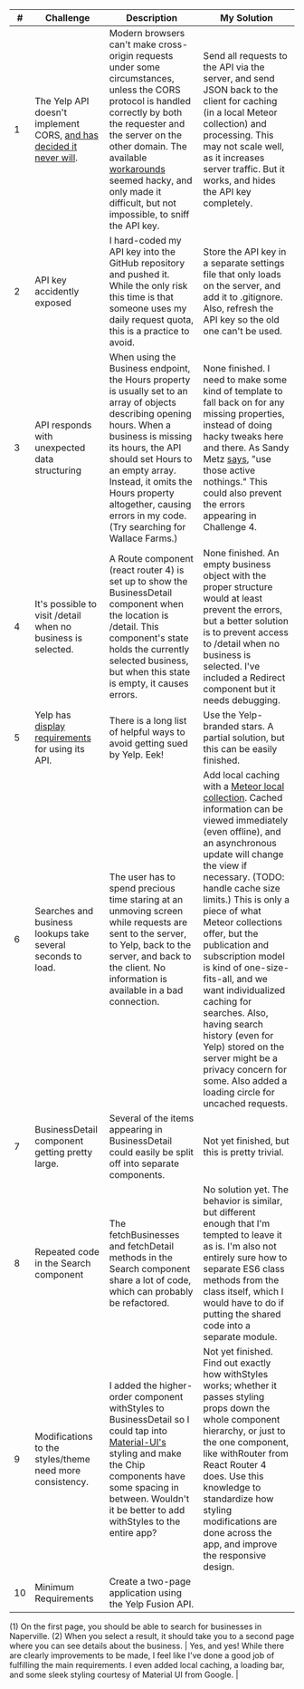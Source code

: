 | # | Challenge | Description | My Solution |
| --- | --- | --- | --- |
| 1 | The Yelp API doesn&#39;t implement CORS, [and has decided it never will](https://github.com/Yelp/yelp-fusion/issues/44). | Modern browsers can&#39;t make cross-origin requests under some circumstances, unless the CORS protocol is handled correctly by both the requester and the server on the other domain. The available [workarounds](https://github.com/builderLabs/Yelp-Fusion-JavaScript/blob/master/yelpFusionJS.md) seemed hacky, and only made it difficult, but not impossible, to sniff the API key. | Send all requests to the API via the server, and send JSON back to the client for caching (in a local Meteor collection) and processing. This may not scale well, as it increases server traffic. But it works, and hides the API key completely. |
| 2 | API key accidently exposed | I hard-coded my API key into the GitHub repository and pushed it. While the only risk this time is that someone uses my daily request quota, this is a practice to avoid. | Store the API key in a separate settings file that only loads on the server, and add it to .gitignore. Also, refresh the API key so the old one can&#39;t be used. |
| 3 | API responds with unexpected data structuring | When using the Business endpoint, the Hours property is usually set to an array of objects describing opening hours. When a business is missing its hours, the API should set Hours to an empty array. Instead, it omits the Hours property altogether, causing errors in my code. (Try searching for Wallace Farms.)| None finished. I need to make some kind of template to fall back on for any missing properties, instead of doing hacky tweaks here and there. As Sandy Metz [says](https://www.youtube.com/watch?v=OMPfEXIlTVE), &quot;use those active nothings.&quot; This could also prevent the errors appearing in Challenge 4. |
| 4 | It&#39;s possible to visit /detail when no business is selected. | A Route component (react router 4) is set up to show the BusinessDetail component when the location is /detail. This component&#39;s state holds the currently selected business, but when this state is empty, it causes errors. | None finished. An empty business object with the proper structure would at least prevent the errors, but a better solution is to prevent access to /detail when no business is selected. I&#39;ve included a Redirect component but it needs debugging. |
| 5 | Yelp has [display requirements](https://www.yelp.com/developers/display_requirements) for using its API. | There is a long list of helpful ways to avoid getting sued by Yelp. Eek! | Use the Yelp-branded stars. A partial solution, but this can be easily finished. |
| 6 | Searches and business lookups take several seconds to load. | The user has to spend precious time staring at an unmoving screen while requests are sent to the server, to Yelp, back to the server, and back to the client. No information is available in a bad connection. | Add local caching with a [Meteor local collection](https://guide.meteor.com/collections.html#local-collections). Cached information can be viewed immediately (even offline), and an asynchronous update will change the view if necessary. (TODO: handle cache size limits.) This is only a piece of what Meteor collections offer, but the publication and subscription model is kind of one-size-fits-all, and we want individualized caching for searches. Also, having search history (even for Yelp) stored on the server might be a privacy concern for some. Also added a loading circle for uncached requests. |
| 7 | BusinessDetail component getting pretty large. | Several of the items appearing in BusinessDetail could easily be split off into separate components. | Not yet finished, but this is pretty trivial. |
| 8 | Repeated code in the Search component | The fetchBusinesses and fetchDetail methods in the Search component share a lot of code, which can probably be refactored. | No solution yet. The behavior is similar, but different enough that I&#39;m tempted to leave it as is. I&#39;m also not entirely sure how to separate ES6 class methods from the class itself, which I would have to do if putting the shared code into a separate module. |
| 9 | Modifications to the styles/theme need more consistency. | I added the higher-order component withStyles to BusinessDetail so I could tap into [Material-UI&#39;s](https://material-ui-next.com/) styling and make the Chip components have some spacing in between. Wouldn&#39;t it be better to add withStyles to the entire app? | Not yet finished. Find out exactly how withStyles works; whether it passes styling props down the whole component hierarchy, or just to the one component, like withRouter from React Router 4 does. Use this knowledge to standardize how styling modifications are done across the app, and improve the responsive design. |
| 10 | Minimum Requirements | Create a two-page application using the Yelp Fusion API.
(1) On the first page, you should be able to search for businesses in Naperville.
(2) When you select a result, it should take you to a second page where you can see details about the business.
  | Yes, and yes! While there are clearly improvements to be made, I feel like I&#39;ve done a good job of fulfilling the main requirements. I even added local caching, a loading bar, and some sleek styling courtesy of Material UI from Google. |
